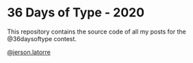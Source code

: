 # 36 Days of Type - 2020

This repository contains the source code of all my posts for the @36daysoftype contest.

[@jerson.latorre](www.instagram.com/jerson.latorre)

